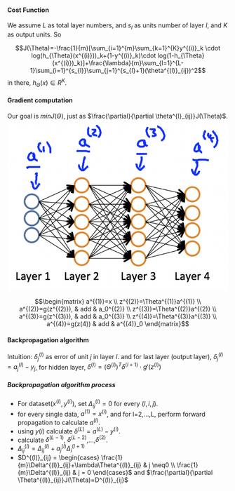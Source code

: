 #### Cost Function

We assume $L$ as total layer numbers, and $s_l$ as units number of layer $l$, and $K$ as output units. So

$$J(\Theta)=-\frac{1}{m}[\sum_{i=1}^{m}\sum_{k=1}^{K}y^{(i)}_k 
\cdot log(h_{\Theta}(x^{(i)}))_k+(1-y^{(i)}_k)\cdot log(1-h_{\Theta}(x^{(i)})_k)]+\frac{\lambda}{m}\sum_{l=1}^{L-1}\sum_{i=1}^{s_{l}}\sum_{j=1}^{s_{l}+1}(\theta^{(l)}_{ij})^2$$
in there, $h_{\Theta}(x) \in R^{K}$.

#### Gradient computation

Our goal is $min J(\Theta)$, just as $\frac{\partial}{\partial \theta^{l}_{ij}}J(\Theta)$.
![img](./img/note4_backpropagation1.jpg )

$$\begin{matrix} a^{(1)}=x \\ 
z^{(2)}=\Theta^{(1)}a^{(1)} \\
a^{(2)}=g(z^{(2)}), & add & a_0^{(2)} \\ z^{(3)}=\Theta^{(2)}a^{(2)} \\
a^{(3)}=g(z^{(3)}), & add & a_0^{(3)} \\ z^{(4)}=\Theta^{(3)}a^{(3)} \\ a^{(4)}=g(z(4)) & add & a^{(4)}_0
\end{matrix}$$

#### Backpropagation algorithm

Intuition: $\delta^{(l)}_j$ as error of unit $j$ in layer $l$. and for last layer (output layer), $\delta^{(l)}_j=a^{(l)}_j-y_j$, for hidden layer, $\delta^{(l)}=(\Theta^{(l)})^T \delta^{(l+1)} \cdot g'(z^{(l)})$

##### Backpropagation algorithm process

+ For dataset$(x^{(i)},y^{(i)})$, set $\Delta^{(l)}_{ij}=0$ for every $(l,i,j).$
+ for every single data, $a^{(1)}=x^{(i)}$, and for l=2,...,L, perform forward propagation to calculate $a^{(l)}$.
+ using $y{(i)}$ calculate $\delta^{(L)}=a^{(L)}-y^{(i)}$.
+ calculate $\delta^{(L-1)}$, $\delta^{(L-2)}$,...,$\delta^{(2)}$.
+ $\Delta^{(l)}_{ij}=\Delta^{(l)}_{ij}+a^{(l)}_{j}\Delta^{(l+1)}_{i}$
+ $D^{(l)}_{ij} = \begin{cases} \frac{1}{m}\Delta^{(l)}_{ij}+\lambda\Theta^{(l)}_{ij} & j \neq0 \\ \frac{1}{m}\Delta^{(l)}_{ij} & j = 0 \end{cases}$
and 
$\frac{\partial}{\partial \Theta^{(l)}_{ij}}J(\Theta)=D^{(l)}_{ij}$

